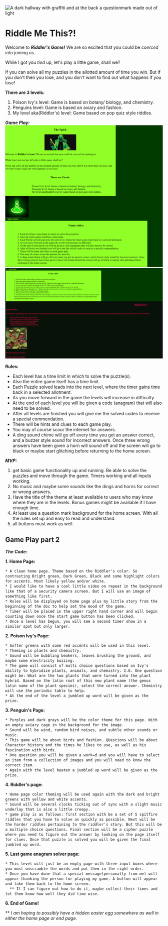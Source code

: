 ![A dark hallway with graffiti and at the back a questionmark made out of light](https://images.unsplash.com/photo-1484069560501-87d72b0c3669?q=80&w=2070&auto=format&fit=crop&ixlib=rb-4.0.3&ixid=M3wxMjA3fDB8MHxwaG90by1wYWdlfHx8fGVufDB8fHx8fA%3D%3D)

# Riddle Me This?!

Welcome to ***Riddler's Game!*** We are so excited that you could be *coerced* into joining us.

While I got you *tied* up, let's play a little game, shall we?

If you can solve all my puzzles in the allotted amount of time you win. But if you don't then you lose, and you don't want to find out what happens if you lose!

**There are 3 levels:**

1. Poison Ivy's level: Game is based on botany/ biology, and chemistry.
2. Penguins level: Game is based on aviary and fashion.
3. My level aka(Riddler's) level: Game based on pop quiz style riddles.

***Game Play:***
![riddler start menu](image.png)
![alt text](<Riddlers-Game (1).png>)


**Rules:**

* Each level has a time limit in which to solve the puzzle(s).
* Also the entire game itself has a time limit.
* Each Puzzle solved leads into the next level, where the timer gains time back in a selected allotment.
* As you move forward in the game the levels will increase in difficulty.
* At the end of each level you will be given a code (anagram) that will also need to be solved.
* After all levels are finished you will give me the solved codes to receive a special commendation.
* There will be hints and clues to each game play.
* You may of course scour the internet for answers.
* A ding sound chime will go off every time you get an answer correct, and a buzzer style sound for incorrect answers. Once three wrong answers have been given a horn will sound off and the screen will go to black or maybe start glitching before returning to the home screen.

***MVP:***

1. get basic game functionality up and running. Be able to solve the puzzles and move through the game. Timers working and all inputs working.
2. No music and maybe some sounds like the dings and horns for correct or wrong answers.
3. Have the title of the theme at least available to users who may know where they are in the levels. Bonus games might be available if I have enough time.
4. At least use a question mark background for the home screen. With all the rules set up and easy to read and understand.
5. all buttons must work as well.

## Game Play part 2

***The Code:***

**1. Home Page:**

    * A clean home page. Theme based on the Riddler's color. So contrasting Bright green, Dark Green, Black and some highlight colors for accents. Most likely yellow and/or white.
    * I would like to have a cool little video on repeat in the background like that of a security camera screen. But I will use an image of something like first.
    * Rules will be displayed on home page plus my little story from the beginning of the doc to help set the mood of the game.
    * Timer will be placed in the upper right hand corner and will begin counting down once the start game button has been clicked.
    * Once a level has begun, you will see a second timer show in a similar spot but only larger.

**2. Poison Ivy's Page:**

    * Softer greens with some red accents will be used in this level.
    * Theming is plants and chemistry.
    * Sound will be bubbling beakers, leaves brushing the ground, and maybe some electricity buzzing.
    * The game will consist of multi choice questions based on Ivy's ability to hybridize plants, animals, and chemistry. I.E. One question might be: What are the two plants that were turned into the plant hybrid. Based on the latin root of this new plant name (the genus latin name of the plant species), select the correct answer. Chemistry will use the periodic table to help.
    * At the end of the level a jumbled up word will be given as the prize.

**3. Penguin's Page:**

    * Purples and dark grays will be the color theme for this page. With an empty aviary cage in the background for the image.
    * Sound will be wind, random bird noises, and subtle other sounds or music.
    * This game will be about birds and fashion. QUestions will be about Character history and the times he likes to use, as well as his fascination with birds.
    * One question you will be given a work=d and you will have to select an item from a collection of images and you will need to know the correct item.
    * Again with the level beaten a jumbled up word will be given as the prize.

**4. Riddler's page:**

    * Home page color theming will be used again with the dark and bright greens with yellow and white accents.
    * Sound will be several clocks ticking out of sync with a slight music underlay that is also a little creepy.
    * game play is as follows: first section with be a set of 5 spitfire riddles that you have to solve as quickly as possible. Next will be the harder riddles pertaining to the riddler's story. But this will be a multiple choice questions. Final section will be a cipher puzzle where you need to figure out the answer by looking on the page itself for clues. Once that puzzle is solved you will be given the final jumbled up word.

**5. Last game anagram solver page:**

    * This level will just be an empty page with three input boxes where you must unscramble the words and put them in the right order.
    * Once you have done that a special message(personally from me) will appear thanking the person for playing my game. A button will appear and take them back to the home screen.
      ** If I can figure out how to do it, maybe collect their times and let them know how well they did time wise.

**6. End of Game!**

** *I am hoping to possibly have a hidden easter egg somewhere as well in either the home page or end page.*
